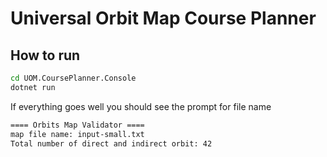 # Universal Orbit Map Course Planner

## How to run

```bash
cd UOM.CoursePlanner.Console
dotnet run
```

If everything goes well you should see the prompt for file name

```txt
==== Orbits Map Validator ====
map file name: input-small.txt
Total number of direct and indirect orbit: 42
```